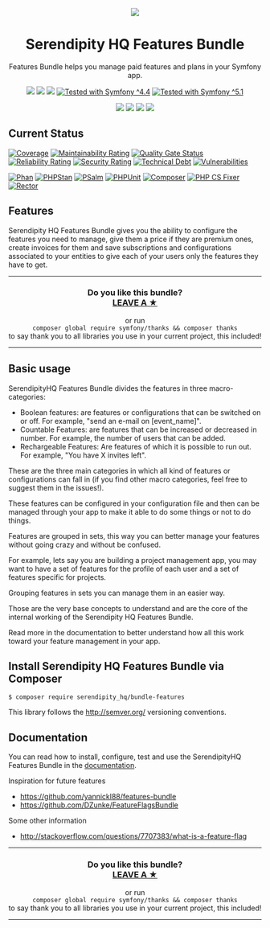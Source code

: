 <p align="center">
    <a href="http://www.serendipityhq.com" target="_blank">
        <img style="max-width: 350px" src="http://www.serendipityhq.com/assets/open-source-projects/Logo-SerendipityHQ-Icon-Text-Purple.png">
    </a>
</p>

<h1 align="center">Serendipity HQ Features Bundle</h1>
<p align="center">Features Bundle helps you manage paid features and plans in your Symfony app.</p>
<p align="center">
    <a href="https://github.com/Aerendir/bundle-features/releases"><img src="https://img.shields.io/packagist/v/serendipity_hq/bundle-features.svg?style=flat-square"></a>
    <a href="https://opensource.org/licenses/MIT"><img src="https://img.shields.io/badge/license-MIT-brightgreen.svg?style=flat-square"></a>
    <a href="https://github.com/Aerendir/bundle-features/releases"><img src="https://img.shields.io/packagist/php-v/serendipity_hq/bundle-features?color=%238892BF&style=flat-square&logo=php" /></a>
    <a title="Tested with Symfony ^4.4" href="https://github.com/Aerendir/bundle-aws-ses-monitor/actions?query=branch%3Adev"><img title="Tested with Symfony ^4.4" src="https://img.shields.io/badge/Symfony-%5E4.4-333?style=flat-square&logo=symfony" /></a>
    <a title="Tested with Symfony ^5.1" href="https://github.com/Aerendir/bundle-aws-ses-monitor/actions?query=branch%3Adev"><img title="Tested with Symfony ^5.1" src="https://img.shields.io/badge/Symfony-%5E5.1-333?style=flat-square&logo=symfony" /></a>
</p>
<p align="center">
    <a href="https://www.php.net/manual/en/book.iconv.php"><img src="https://img.shields.io/badge/Suggests-ext--iconv-%238892BF?style=flat-square&logo=php"></a>
    <a href="https://www.php.net/manual/en/book.intl.php"><img src="https://img.shields.io/badge/Suggests-ext--intl-%238892BF?style=flat-square&logo=php"></a>
    <a href="https://www.php.net/manual/en/book.json.php"><img src="https://img.shields.io/badge/Suggests-ext--json-%238892BF?style=flat-square&logo=php"></a>
    <img src="https://img.shields.io/badge/Suggests-serendipity__hq/component--text--matrix-%238892BF?style=flat-square">
</p>

## Current Status

[![Coverage](https://sonarcloud.io/api/project_badges/measure?project=Aerendir_bundle-features&metric=coverage)](https://sonarcloud.io/dashboard?id=Aerendir_bundle-features)
[![Maintainability Rating](https://sonarcloud.io/api/project_badges/measure?project=Aerendir_bundle-features&metric=sqale_rating)](https://sonarcloud.io/dashboard?id=Aerendir_bundle-features)
[![Quality Gate Status](https://sonarcloud.io/api/project_badges/measure?project=Aerendir_bundle-features&metric=alert_status)](https://sonarcloud.io/dashboard?id=Aerendir_bundle-features)
[![Reliability Rating](https://sonarcloud.io/api/project_badges/measure?project=Aerendir_bundle-features&metric=reliability_rating)](https://sonarcloud.io/dashboard?id=Aerendir_bundle-features)
[![Security Rating](https://sonarcloud.io/api/project_badges/measure?project=Aerendir_bundle-features&metric=security_rating)](https://sonarcloud.io/dashboard?id=Aerendir_bundle-features)
[![Technical Debt](https://sonarcloud.io/api/project_badges/measure?project=Aerendir_bundle-features&metric=sqale_index)](https://sonarcloud.io/dashboard?id=Aerendir_bundle-features)
[![Vulnerabilities](https://sonarcloud.io/api/project_badges/measure?project=Aerendir_bundle-features&metric=vulnerabilities)](https://sonarcloud.io/dashboard?id=Aerendir_bundle-features)

[![Phan](https://github.com/Aerendir/bundle-features/workflows/Phan/badge.svg)](https://github.com/Aerendir/bundle-features/actions?query=branch%3Adev)
[![PHPStan](https://github.com/Aerendir/bundle-features/workflows/PHPStan/badge.svg)](https://github.com/Aerendir/bundle-features/actions?query=branch%3Adev)
[![PSalm](https://github.com/Aerendir/bundle-features/workflows/PSalm/badge.svg)](https://github.com/Aerendir/bundle-features/actions?query=branch%3Adev)
[![PHPUnit](https://github.com/Aerendir/bundle-features/workflows/PHPunit/badge.svg)](https://github.com/Aerendir/bundle-features/actions?query=branch%3Adev)
[![Composer](https://github.com/Aerendir/bundle-features/workflows/Composer/badge.svg)](https://github.com/Aerendir/bundle-features/actions?query=branch%3Adev)
[![PHP CS Fixer](https://github.com/Aerendir/bundle-features/workflows/PHP%20CS%20Fixer/badge.svg)](https://github.com/Aerendir/bundle-features/actions?query=branch%3Adev)
[![Rector](https://github.com/Aerendir/bundle-features/workflows/Rector/badge.svg)](https://github.com/Aerendir/bundle-features/actions?query=branch%3Adev)

## Features

Serendipity HQ Features Bundle gives you the ability to configure the features you need to manage, give them a price if they are premium ones, create invoices for them and save subscriptions and configurations associated to your entities to give each of your users only the features they have to get.

<hr />
<h3 align="center">
    <b>Do you like this bundle?</b><br />
    <b><a href="#js-repo-pjax-container">LEAVE A &#9733;</a></b>
</h3>
<p align="center">
    or run<br />
    <code>composer global require symfony/thanks && composer thanks</code><br />
    to say thank you to all libraries you use in your current project, this included!
</p>
<hr />

## Basic usage

SerendipityHQ Features Bundle divides the features in three macro-categories:

- Boolean features: are features or configurations that can be switched on or off. For example, "send an e-mail on [event_name]".
- Countable Features: are features that can be increased or decreased in number. For example, the number of users that can be added.
- Rechargeable Features: Are features of which it is possible to run out. For example, "You have X invites left".

These are the three main categories in which all kind of features or configurations can fall in (if you find other macro categories, feel free to suggest them in the issues!).

These features can be configured in your configuration file and then can be managed through your app to make it able to do some things or not to do things.

Features are grouped in sets, this way you can better manage your features without going crazy and without be confused.

For example, lets say you are building a project management app, you may want to have a set of features for the profile of each user and a set of features specific for projects.

Grouping features in sets you can manage them in an easier way.

Those are the very base concepts to understand and are the core of the internal working of the Serendipity HQ Features Bundle.

Read more in the documentation to better understand how all this work toward your feature management in your app.

## Install Serendipity HQ Features Bundle via Composer

    $ composer require serendipity_hq/bundle-features

This library follows the http://semver.org/ versioning conventions.

## Documentation

You can read how to install, configure, test and use the SerendipityHQ Features Bundle in the [documentation](docs/Index.md).

Inspiration for future features

- https://github.com/yannickl88/features-bundle
- https://github.com/DZunke/FeatureFlagsBundle

Some other information

- http://stackoverflow.com/questions/7707383/what-is-a-feature-flag

<hr />
<h3 align="center">
    <b>Do you like this bundle?</b><br />
    <b><a href="#js-repo-pjax-container">LEAVE A &#9733;</a></b>
</h3>
<p align="center">
    or run<br />
    <code>composer global require symfony/thanks && composer thanks</code><br />
    to say thank you to all libraries you use in your current project, this included!
</p>
<hr />
